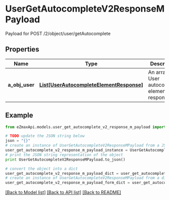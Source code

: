 # UserGetAutocompleteV2ResponseMPayload

Payload for POST /2/object/user/getAutocomplete

## Properties
Name | Type | Description | Notes
------------ | ------------- | ------------- | -------------
**a_obj_user** | [**List[UserAutocompleteElementResponse]**](UserAutocompleteElementResponse.md) | An array of User autocomplete element response. | 

## Example

```python
from eZmaxApi.models.user_get_autocomplete_v2_response_m_payload import UserGetAutocompleteV2ResponseMPayload

# TODO update the JSON string below
json = "{}"
# create an instance of UserGetAutocompleteV2ResponseMPayload from a JSON string
user_get_autocomplete_v2_response_m_payload_instance = UserGetAutocompleteV2ResponseMPayload.from_json(json)
# print the JSON string representation of the object
print UserGetAutocompleteV2ResponseMPayload.to_json()

# convert the object into a dict
user_get_autocomplete_v2_response_m_payload_dict = user_get_autocomplete_v2_response_m_payload_instance.to_dict()
# create an instance of UserGetAutocompleteV2ResponseMPayload from a dict
user_get_autocomplete_v2_response_m_payload_form_dict = user_get_autocomplete_v2_response_m_payload.from_dict(user_get_autocomplete_v2_response_m_payload_dict)
```
[[Back to Model list]](../README.md#documentation-for-models) [[Back to API list]](../README.md#documentation-for-api-endpoints) [[Back to README]](../README.md)


